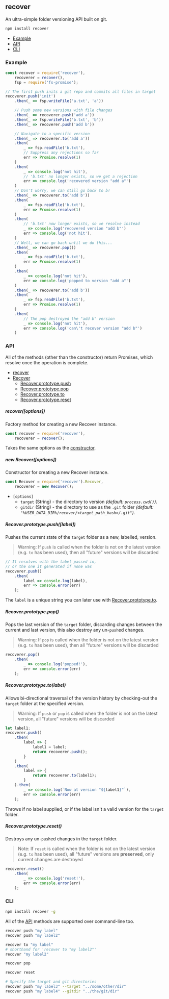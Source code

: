 ## recover
An ultra-simple folder versioning API built on git.

```sh
npm install recover
```

- [Example](#example)
- [API](#api)
- [CLI](#cli)

### Example
```js
const recover = require('recover'),
    recoverer = recover(),
    fsp = require('fs-promise');

// The first push inits a git repo and commits all files in target
recoverer.push('init')
    .then(_ => fsp.writeFile('a.txt', 'a'))

    // Push some new versions with file changes
    .then(_ => recoverer.push('add a'))
    .then(_ => fsp.writeFile('b.txt', 'b'))
    .then(_ => recoverer.push('add b'))

    // Navigate to a specific version
    .then(_ => recoverer.to('add a'))
    .then(
        _ => fsp.readFile('b.txt'),
        // Suppress any rejections so far
        err => Promise.resolve(1)
    )
    .then(
        _ => console.log('not hit'),
        // 'b.txt' no longer exists, so we get a rejection
        err => console.log('recovered version "add a"')
    )
    // Don't worry, we can still go back to b!
    .then(_ => recoverer.to('add b'))
    .then(
        _ => fsp.readFile('b.txt'),
        err => Promise.resolve(1)
    )
    .then(
        // 'b.txt' now longer exists, so we resolve instead
        _ => console.log('recovered version "add b"')
        err => console.log('not hit'),
    )
    // Well, we can go back until we do this...
    .then(_ => recoverer.pop())
    .then(
        _ => fsp.readFile('b.txt'),
        err => Promise.resolve(1)
    )
    .then(
        _ => console.log('not hit'),
        err => console.log('popped to version "add a"')
    )
    .then(_ => recoverer.to('add b'))
    .then(
        _ => fsp.readFile('b.txt'),
        err => Promise.resolve(1)
    )
    .then(
        // The pop destroyed the "add b" version
        _ => console.log('not hit'),
        err => console.log('can\'t recover version "add b"')
    )

```

### API
All of the methods (other than the constructor) return Promises, which resolve once the operation is complete.

- [recover](#recoveroptions)
- [Recover](#new-recoveroptions)
    - [Recover.prototype.push](#recoverprototypepushlabel)
    - [Recover.prototype.pop](#recoverprototypepop)
    - [Recover.prototype.to](#recoverprototypetolabel)
    - [Recover.prototype.reset](#recoverprototypereset)

##### recover([options])
Factory method for creating a new Recover instance.

```js
const recover = require('recover'),
    recoverer = recover();
```
Takes the same options as the [constructor](#new-recoveroptions).

##### new Recover([options])
Constructor for creating a new Recover instance.

 ```js
 const Recover = require('recover').Recover,
     recoverer = new Recover();
 ```
  - `[options]`
    - `target` (String) - the directory to version *(default: `process.cwd()`)*.
    - `gitdir` (String) - the directory to use as the `.git` folder *(default: `"%USER_DATA_DIR%/recover/<target_path_hash>/.git"`)*.

##### Recover.prototype.push([label])
Pushes the current state of the `target` folder as a new, labelled, version.

> Warning: If `push` is called when the folder is not on the latest version (e.g. `to` has been used), then all "future" versions will be discarded

```js
// It resolves with the label passed in,
// or the one it generated if none was
recoverer.push()
    .then(
        label => console.log(label),
        err => console.error(err)
    );
```
The `label` is a unique string you can later use with [Recover.prototype.to](#recoverprototypetolabel).

##### Recover.prototype.pop()
Pops the last version of the `target` folder, discarding changes between the current and last version, this also destroy any un-`push`ed changes.

> Warning: If `pop` is called when the folder is not on the latest version (e.g. `to` has been used), then all "future" versions will be discarded

```js
recoverer.pop()
    .then(
        _ => console.log('popped!'),
        err => console.error(err)
    );
```

##### Recover.prototype.to(label)
Allows bi-directional traversal of the version history by checking-out the `target` folder at the specified version.

> Warning: If `push` or `pop` is called when the folder is not on the latest version, all "future" versions will be discarded

```js
let label1;
recoverer.push()
    .then(
        label => {
            label1 = label;
            return recoverer.push();
        }
    )
    .then(
        label => {
            return recoverer.to(label1);
        }
    ).then(
        _ => console.log(`Now at version "${label1}"`),
        err => console.error(err)
    );

```
Throws if no label supplied, or if the label isn't a valid version for the `target` folder.

##### Recover.prototype.reset()
Destroys any un-`push`ed changes in the `target` folder.

> Note: If `reset` is called when the folder is not on the latest version (e.g. `to` has been used), all "future" versions are **preserved**, only current changes are destroyed

```js
recoverer.reset()
    .then(
        _ => console.log('reset!'),
        err => console.error(err)
    );
```

### CLI
```sh
npm install recover -g
```

All of the [API](#api) methods are supported over command-line too.

```sh
recover push "my label"
recover push "my label2"

recover to "my label"
# shorthand for 'recover to "my label2"'
recover "my label2"

recover pop

recover reset

# Specify the target and git directories
recover push "my label3" --target "../some/other/dir"
recover push "my label4" --gitdir "../the/git/dir"
```

